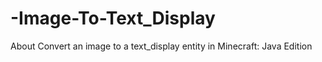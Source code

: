 # -Image-To-Text_Display
About Convert an image to a text_display entity in Minecraft: Java Edition
